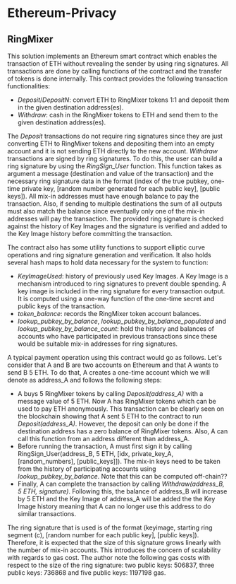 # Ethereum-Privacy

## RingMixer

This solution implements an Ethereum smart contract which enables the transaction of ETH without revealing the sender by using ring signatures. All transactions are done by calling functions of the contract and the transfer of tokens is done internally. This contract provides the following transaction functionalities:
- *Deposit*/*DepositN*: convert ETH to RingMixer tokens 1:1 and deposit them in the given destination address(es).
- *Withdraw*: cash in the RingMixer tokens to ETH and send them to the given destination address(es).

The *Deposit* transactions do not require ring signatures since they are just converting ETH to RingMixer tokens and depositing them into an empty account and it is not sending ETH directly to the new account. *Withdraw* transactions are signed by ring signatures. To do this, the user can build a ring signature by using the *RingSign_User* function. This function takes as argument a message (destination and value of the transaction) and the necessary ring signature data in the format (index of the true pubkey, one-time private key, [random number generated for each public key], [public keys]). All mix-in addresses must have enough balance to pay the transaction. Also, if sending to multiple destinations the sum of all outputs must also match the balance since eventually only one of the mix-in addresses will pay the transaction. The provided ring signature is checked against the history of Key Images and the signature is verified and added to the Key Image history before committing the transaction.

The contract also has some utility functions to support elliptic curve operations and ring signature generation and verification. It also holds several hash maps to hold data necessary for the system to function:
- *KeyImageUsed*: history of previously used Key Images. A Key Image is a mechanism introduced to ring signatures to prevent double spending. A key image is included in the ring signature for every transaction output. It is computed using a one-way function of the one-time secret and public keys of the transaction.
- *token_balance*: records the RingMixer token account balances.
- *lookup_pubkey_by_balance*, *lookup_pubkey_by_balance_populated* and *lookup_pubkey_by_balance_count*: hold the history and balances of accounts who have participated in previous transactions since these would be suitable mix-in addresses for ring signatures.

A typical payment operation using this contract would go as follows. Let's consider that A and B are two accounts on Ethereum and that A wants to send B 5 ETH. To do that, A creates a one-time account which we will denote as address_A and follows the following steps:
- A buys 5 RingMixer tokens by calling *Deposit(address_A)* with a message value of 5 ETH. Now A has RingMixer tokens which can be used to pay ETH anonymously. This transaction can be clearly seen on the blockchain showing that A sent 5 ETH to the contract to run *Deposit(address_A)*. However, the deposit can only be done if the destination address has a zero balance of RingMixer tokens. Also, A can call this function from an address different than address_A.
- Before running the transaction, A must first sign it by calling RingSign_User(address_B, 5 ETH, [idx, private_key_A, [random_numbers], [public_keys]]). The mix-in keys need to be taken from the history of participating accounts using *lookup_pubkey_by_balance*. Note that this can be computed off-chain??
- Finally, A can complete the transaction by calling *Withdraw(address_B, 5 ETH, signature)*. Following this, the balance of address_B will increase by 5 ETH and the Key Image of address_A will be added the the Key Image history meaning that A can no longer use this address to do similar transactions.

The ring signature that is used is of the format (keyimage, starting ring segment (c), [random number for each public key], [public keys]). Therefore, it is expected that the size of this signature grows linearly with the number of mix-in accounts. This introduces the concern of scalability with regards to gas cost. The author note the following gas costs with respect to the size of the ring signature: two public keys: 506837, three public keys: 736868 and five public keys: 1197198 gas.

